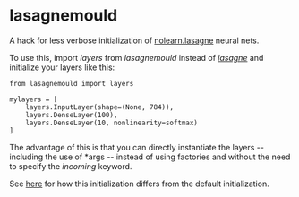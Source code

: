 # lasagnemould
A hack for less verbose initialization of [nolearn.lasagne](https://github.com/dnouri/nolearn)
neural nets.

To use this, import _layers_ from _lasagnemould_ instead of [_lasagne_](https://github.com/Lasagne/Lasagne)
and initialize your layers like this:

    from lasagnemould import layers

    mylayers = [
        layers.InputLayer(shape=(None, 784)),
        layers.DenseLayer(100),
        layers.DenseLayer(10, nonlinearity=softmax)
    ]

The advantage of this is that you can directly instantiate the layers --
including the use of *args -- instead of using factories and without the need
to specify the _incoming_ keyword.

See [here](http://nbviewer.ipython.org/github/BenjaminBossan/lasagnemould/blob/master/example/mould.ipynb)
for how this initialization differs from the default initialization.
